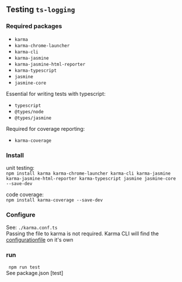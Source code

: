 ## Testing <code>ts-logging</code> ##

### Required packages ###

* <code>karma</code>
* <code>karma-chrome-launcher</code>
* <code>karma-cli</code>
* <code>karma-jasmine</code>
* <code>karma-jasmine-html-reporter</code>
* <code>karma-typescript</code>
* <code>jasmine</code>
* <code>jasmine-core</code>

Essential for writing tests with typescript:
* <code>typescript</code>
* <code>@types/node</code>
* <code>@types/jasmine</code>

Required for coverage reporting:
* <code>karma-coverage</code>

### Install ###
unit testing:  
<code>npm install karma karma-chrome-launcher karma-cli karma-jasmine karma-jasmine-html-reporter karma-typescript jasmine jasmine-core --save-dev</code><br />

code coverage:  
<code>npm install karma-coverage --save-dev</code>

### Configure ###
See: <code>./karma.conf.ts</code>  
Passing the file to karma is not required. Karma CLI will find the [configurationfile](https://karma-runner.github.io/4.0/config/configuration-file.html) on it's own

### run ###
<code> npm run test </code>  
See package.json [test]
